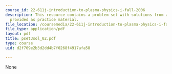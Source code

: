 ```yaml
---
course_id: 22-611j-introduction-to-plasma-physics-i-fall-2006
description: This resource contains a problem set with solutions from a previous semester,
  provided as practice material.
file_location: /coursemedia/22-611j-introduction-to-plasma-physics-i-fall-2006/d2f709e2b3d2dd4b7f0268f4917afa58_pset3sol_02.pdf
file_type: application/pdf
layout: pdf
title: pset3sol_02.pdf
type: course
uid: d2f709e2b3d2dd4b7f0268f4917afa58

---
```

None